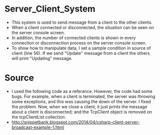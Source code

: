 # Server_Client_System
- This system is used to send message from a client to the other clients.
- When a client connected or disconnected, the situation can be seen on the server console screen.
- In addition, the number of connected clients is shown in every connection or disconnection process on the server console screen.
- To show how to manipulate data, I set a sample condition in source of client (line 56). If we send "Update" message from a client the others will print "Updating" message.
# Source
- I used the following code as a referance. However, the code had some bugs. For example, when a client is terminated, the server was throwing some exceptions, and this was causing the down of the server. I fixed the problem. Now, when we close a client, it just prints the message about a client is disconnected; and the TcpClient object is removed on the tcpClientList collection.
- http://snippetbank.blogspot.com/2014/04/csharp-client-server-broadcast-example-1.html

